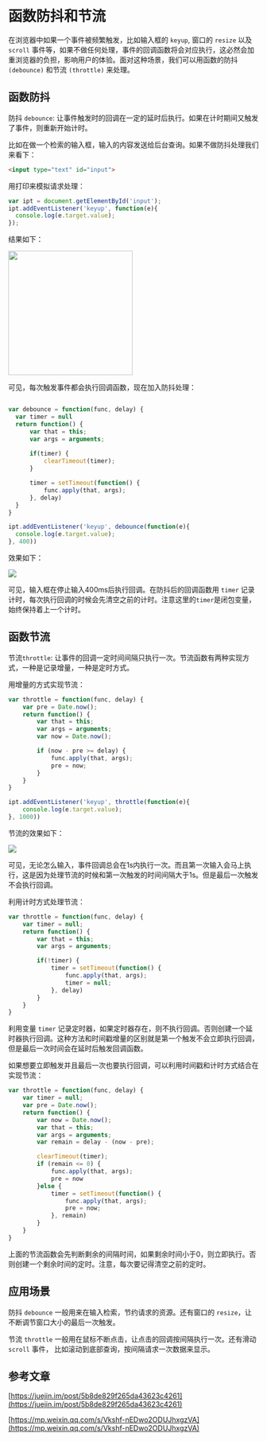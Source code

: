 # 函数防抖和节流

在浏览器中如果一个事件被频繁触发，比如输入框的 ``keyup``, 窗口的 ``resize`` 以及 ``scroll`` 事件等，如果不做任何处理，事件的回调函数将会对应执行，这必然会加重浏览器的负担，影响用户的体验。面对这种场景，我们可以用函数的防抖 ``(debounce)`` 和节流 ``(throttle)`` 来处理。

## 函数防抖

防抖 ``debounce``:  让事件触发时的回调在一定的延时后执行。如果在计时期间又触发了事件，则重新开始计时。

比如在做一个检索的输入框，输入的内容发送给后台查询。如果不做防抖处理我们来看下：

```html
<input type="text" id="input">
```

用打印来模拟请求处理：

```js
var ipt = document.getElementById('input');
ipt.addEventListener('keyup', function(e){
  console.log(e.target.value);
});
```

结果如下：

<img src="http://blog.inoob.xyz/posts/191efe/1.gif" width="250"/>

可见，每次触发事件都会执行回调函数，现在加入防抖处理：

```js

var debounce = function(func, delay) {
  var timer = null
  return function() {
      var that = this;
      var args = arguments;
      
      if(timer) {
          clearTimeout(timer);
      }

      timer = setTimeout(function() {
          func.apply(that, args);
      }, delay)
  }
}

ipt.addEventListener('keyup', debounce(function(e){
  console.log(e.target.value);
}, 400))
```

效果如下：

<img src="http://blog.inoob.xyz/posts/191efe/2.gif" />

可见，输入框在停止输入400ms后执行回调。在防抖后的回调函数用 ``timer`` 记录计时，每次执行回调的时候会先清空之前的计时。注意这里的``timer``是闭包变量，始终保持着上一个计时。

## 函数节流

节流``throttle``: 让事件的回调一定时间间隔只执行一次。节流函数有两种实现方式，一种是记录增量，一种是定时方式。

用增量的方式实现节流：

```js
var throttle = function(func, delay) {
    var pre = Date.now();
    return function() {
        var that = this;
        var args = arguments;
        var now = Date.now();

        if (now - pre >= delay) {
            func.apply(that, args);
            pre = now;
        }
    }
}

ipt.addEventListener('keyup', throttle(function(e){
    console.log(e.target.value);
}, 1000))
```

节流的效果如下：

<img src="http://blog.inoob.xyz/posts/191efe/3.gif" />

可见，无论怎么输入，事件回调总会在1s内执行一次。而且第一次输入会马上执行，这是因为处理节流的时候和第一次触发的时间间隔大于1s。但是最后一次触发不会执行回调。

利用计时方式处理节流：

```js
var throttle = function(func, delay) {
    var timer = null;
    return function() {
        var that = this;
        var args = arguments;

        if(!timer) {
            timer = setTimeout(function() {
                func.apply(that, args);
                timer = null;
            }, delay)
        }
    }
}
```

利用变量 ``timer`` 记录定时器，如果定时器存在，则不执行回调。否则创建一个延时器执行回调。这种方法和时间戳增量的区别就是第一个触发不会立即执行回调，但是最后一次时间会在延时后触发回调函数。

如果想要立即触发并且最后一次也要执行回调，可以利用时间戳和计时方式结合在实现节流：

```js
var throttle = function(func, delay) {
    var timer = null;
    var pre = Date.now();
    return function() {
        var now = Date.now();
        var that = this;
        var args = arguments;
        var remain = delay - (now - pre);

        clearTimeout(timer);
        if (remain <= 0) {
            func.apply(that, args);
            pre = now
        }else {
            timer = setTimeout(function() {
                func.apply(that, args);
                pre = now;
            }, remain)
        }
    }
}
```

上面的节流函数会先判断剩余的间隔时间，如果剩余时间小于0，则立即执行。否则创建一个剩余时间的定时。注意，每次要记得清空之前的定时。

## 应用场景

防抖 ``debounce`` 一般用来在输入检索，节约请求的资源。还有窗口的 ``resize``，让不断调节窗口大小的最后一次触发。

节流 ``throttle`` 一般用在鼠标不断点击，让点击的回调按间隔执行一次。还有滑动 ``scroll`` 事件， 比如滚动到底部查询，按间隔请求一次数据来显示。


## 参考文章

[https://juejin.im/post/5b8de829f265da43623c4261](https://juejin.im/post/5b8de829f265da43623c4261)

[https://mp.weixin.qq.com/s/Vkshf-nEDwo2ODUJhxgzVA](https://mp.weixin.qq.com/s/Vkshf-nEDwo2ODUJhxgzVA)